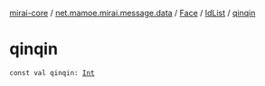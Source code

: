[mirai-core](../../../index.md) / [net.mamoe.mirai.message.data](../../index.md) / [Face](../index.md) / [IdList](index.md) / [qinqin](./qinqin.md)

# qinqin

`const val qinqin: `[`Int`](https://kotlinlang.org/api/latest/jvm/stdlib/kotlin/-int/index.html)